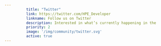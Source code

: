 ```yaml
---
          title: "Twitter"
          link: https://twitter.com/HPE_Developer
          linkname: Follow us on Twitter
          description: Interested in what’s currently happening in the HPE Developer Community?
          priority: 2
          image: '/img/community/twitter.svg'
          active: true
---
```

          